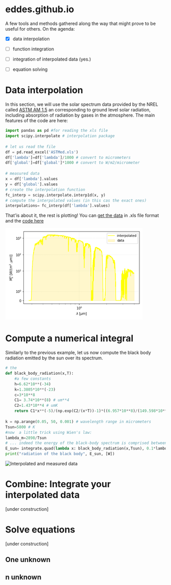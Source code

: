 # eddes.github.io

A few tools and methods gathered along the way that might prove to be useful for others.
On the agenda: 

- [x] data interpolation
- [ ] function integration
- [ ] integration of interpolated data (yes.)
- [ ]  equation solving


# Data interpolation

In this section, we will use the solar spectrum data provided by the NREL called [ASTM AM 1.5](https://www.nrel.gov/grid/solar-resource/spectra-am1.5.html) an corresponding to ground level solar radiation, including absorption of radiation by gases in the atmosphere.
The main features of the code are here:

```python
import pandas as pd #for reading the xls file
import scipy.interpolate # interpolation package 

# let us read the file
df = pd.read_excel('ASTMed.xls')
df['lambda']=df['lambda']/1000 # convert to micrometers
df['global']=df['global']*1000 # convert to W/m2/micrometer

# measured data
x = df['lambda'].values
y = df['global'].values
# create the interpolation function
fc_interp = scipy.interpolate.interp1d(x, y)
# compute the interpolated values (in this cas the exact ones)
interpolations= fc_interp(df['lambda'].values)
```

That'is about it, the rest is plotting!
You can [get the data](https://github.com/eddes/eddes.github.io/blob/main/ASTMed.xls) in .xls file format and the [code here](https://github.com/eddes/eddes.github.io/blob/main/interpolate_ASTM.py)

![Interpolated and measured data](/interp.png)


# Compute a numerical integral 

Similarly to the previous example, let us now compute the black body radiation emitted by the sun over its spectrum.

```python
# the 
def black_body_radiation(x,T):
	#a few constants
	h=6.62*10**(-34)
	k=1.3805*10**(-23)
	c=3*10**8
	C1= 3.74*10**(8) # um**4
	C2=1.43*10**4 # umK
	return C1*x**(-5)/(np.exp(C2/(x*T))-1)*((6.957*10**8)/(149.598*10**9))**2

k = np.arange(0.05, 50, 0.001) # wavelength range in micrometers
Tsun=5800 # K
#now  a little trick using Wien's law: 
lambda_m=2898/Tsun 
# ... indeed the energy of the black-body spectrum is comprised between 0.5 and 5 lambda_max
E_sun= integrate.quad(lambda x: black_body_radiation(x,Tsun), 0.1*lambda_m, 10*lambda_m)[0]
print("radiation of the black body", E_sun, [W])
```

![Interpolated and measured data](/Mk0.png)

# Combine: Integrate your interpolated data

[under construction]

# Solve equations

[under construction]


## One unknown

## n unknown

